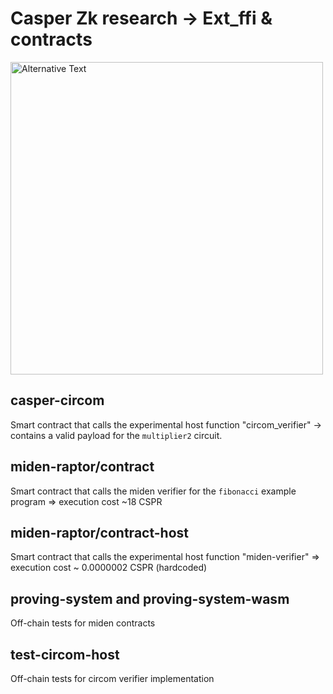 # Casper Zk research -> Ext_ffi & contracts
<img src="https://github.com/jonas089/polygon-raptor/blob/master/resources/logo.webp" alt="Alternative Text" width="500" height="500">


## casper-circom
Smart contract that calls the experimental host function "circom_verifier" -> contains a valid payload for the `multiplier2` circuit.

## miden-raptor/contract
Smart contract that calls the miden verifier for the `fibonacci` example program => execution cost ~18 CSPR

## miden-raptor/contract-host
Smart contract that calls the experimental host function "miden-verifier" => execution cost ~ 0.0000002 CSPR (hardcoded)

## proving-system and proving-system-wasm
Off-chain tests for miden contracts

## test-circom-host
Off-chain tests for circom verifier implementation